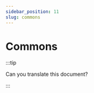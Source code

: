 ```yaml
---
sidebar_position: 11
slug: commons
---
```


# Commons

:::tip

Can you translate this document?

:::
